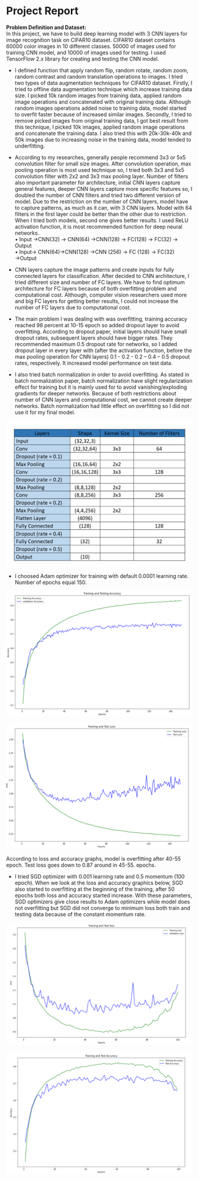 # Project Report

**Problem Definition and Dataset:**  
In this project, we have to build deep learning model with 3 CNN layers for image recognition task on CIFAR10 dataset. CIFAR10 dataset contains 60000 color images in 10 different classes. 50000 of images used for training CNN model, and 10000 of images used for testing. I used TensorFlow 2.x library for creating and testing the CNN model.

* I defined function that apply random flip, random rotate, random zoom, random contrast and random translation operations to images. I tried two types of data augmentation techniques for CIFAR10 dataset. Firstly, I tried to offline data augmentation technique which increase training data size. I picked 10k random images from training data, applied random image operations and concatenated with original training data. Although random images operations added noise to training data, model started to overfit faster because of increased similar images. Secondly, I tried to remove picked images from original training data, I got best result from this technique, I picked 10k images, applied random image operations and concatenate the training data. I also tried this with 20k-30k-40k and 50k images due to increasing noise in the training data, model tended to underfitting.

* According to my researches, generally people recommend 3x3 or 5x5 convolution filter for small size images. After convolution operation, max pooling operation is most used technique so, I tried both 3x3 and 5x5 convolution filter with 2x2 and 3x3 max pooling layer. Number of filters also important parameter for architecture, initial CNN layers capture general features, deeper CNN layers capture more specific features so, I doubled the number of CNN filters and tried two different version of model. Due to the restriction on the number of CNN layers, model have to capture patterns, as much as it can, with 3 CNN layers. Model with 64 filters in the first layer could be better than the other due to restriction. When I tried both models, second one gives better results. I used ReLU activation function, it is most recommended function for deep neural networks.  
• Input →CNN(32) → CNN(64) →CNN(128) → FC(128) → FC(32) → Output  
• Input→ CNN(64)→CNN(128) →CNN (256) → FC (128) → FC(32) →Output

* CNN layers capture the image patterns and create inputs for fully connected layers for classification. After decided to CNN architecture, I tried different size and number of FC layers. We have to find optimum architecture for FC layers because of both overfitting problem and computational cost. Although, computer vision researchers used more and big FC layers for getting better results, I could not increase the number of FC layers due to computational cost.

* The main problem I was dealing with was overfitting, training accuracy reached 98 percent at 10-15 epoch so added dropout layer to avoid overfitting. According to dropout paper, initial layers should have small dropout rates, subsequent layers should have bigger rates. They recommended maximum 0.5 dropout rate for networks, so I added dropout layer in every layer with (after the activation function, before the max pooling operation for CNN layers) 0.1 - 0.2 - 0.2 – 0.4 – 0.5 dropout rates, respectively. It increased model performance on test data.

* I also tried batch normalization in order to avoid overfitting. As stated in batch normalization paper, batch normalization have slight regularization effect for training but it is mainly used for to avoid vanishing/exploding gradients for deeper networks. Because of both restrictions about number of CNN layers and computational cost, we cannot create deeper networks. Batch normalization had little effect on overfitting so I did not use it for my final model.

![Table](images/1.png)

* I choosed Adam optimizer for training with default 0.0001 learning rate. Number of epochs equal 150.

![ss2](images/2.png)

![ss2](images/3.png)

According to loss and accuracy graphs, model is overfitting after 40-55 epoch. Test loss goes down to 0.87 around in 45-55. epochs.

* I tried SGD optimizer with 0.001 learning rate and 0.5 momentum (100 epoch). When we look at the loss and accuracy graphics below, SGD also started to overfitting at the beginning of the training, after 50 epochs both loss and accuracy started increase. With these parameters, SGD optimizers give close results to Adam optimizers while model does not overfitting but SGD did not converge to minimum loss both train and testing data because of the constant momentum rate.

![ss3](images/4.png)

![ss5](images/5.png)


```python

```
